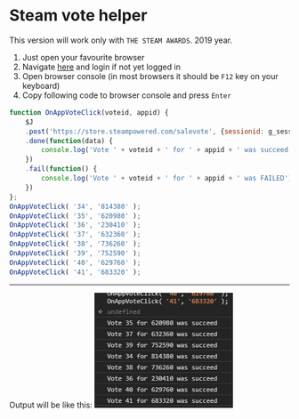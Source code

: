 # Steam vote helper

This version will work only with `THE STEAM AWARDS`. 2019 year.

1. Just open your favourite browser
2. Navigate [here](https://store.steampowered.com/) and login if not yet logged in
3. Open browser console (in most browsers it should be `F12` key on your keyboard)
4. Copy following code to browser console and press `Enter`  
```js
function OnAppVoteClick(voteid, appid) {
	$J
	.post('https://store.steampowered.com/salevote', {sessionid: g_sessionID, voteid: voteid, appid: appid,  developerid: 0 })
	.done(function(data) {
		console.log('Vote ' + voteid + ' for ' + appid + ' was succeed');
	})
	.fail(function() {
		console.log('Vote ' + voteid + ' for ' + appid + ' was FAILED');
	}) 
};
OnAppVoteClick( '34', '814380' );
OnAppVoteClick( '35', '620980' );
OnAppVoteClick( '36', '230410' );
OnAppVoteClick( '37', '632360' );
OnAppVoteClick( '38', '736260' );
OnAppVoteClick( '39', '752590' );
OnAppVoteClick( '40', '629760' );
OnAppVoteClick( '41', '683320' );
```

---

Output will be like this:
![output image](sample_output.png)